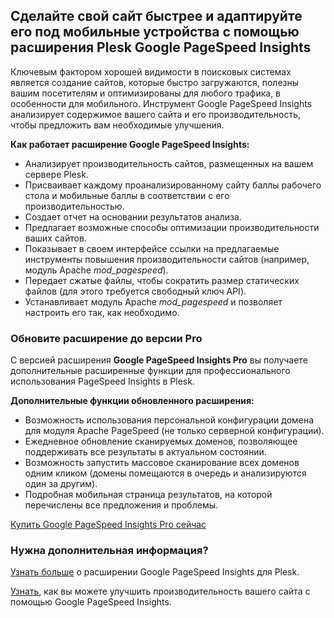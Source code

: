 ## Сделайте свой сайт быстрее и адаптируйте его под мобильные устройства с помощью расширения Plesk Google PageSpeed Insights

Ключевым фактором хорошей видимости в поисковых системах является создание сайтов, которые быстро загружаются, полезны вашим посетителям и оптимизированы для любого трафика, в особенности для мобильного. Инструмент Google PageSpeed Insights анализирует содержимое вашего сайта и его производительность, чтобы предложить вам необходимые улучшения.

**Как работает расширение Google PageSpeed Insights:**

- Анализирует производительность сайтов, размещенных на вашем сервере Plesk.
- Присваивает каждому проанализированному сайту баллы рабочего стола и мобильные баллы в соответствии с его производительностью.
- Создает отчет на основании результатов анализа.
- Предлагает возможные способы оптимизации производительности ваших сайтов.
- Показывает в своем интерфейсе ссылки на предлагаемые инструменты повышения производительности сайтов (например, модуль Apache *mod_pagespeed*).
- Передает сжатые файлы, чтобы сократить размер статических файлов (для этого требуется свободный ключ API).
- Устанавливает модуль Apache *mod_pagespeed* и позволяет настроить его так, как необходимо.

### Обновите расширение до версии Pro

С версией расширения **Google PageSpeed Insights Pro** вы получаете дополнительные расширенные функции для профессионального использования PageSpeed Insights в Plesk.

**Дополнительные функции обновленного расширения:**

- Возможность использования персональной конфигурации домена для модуля Apache PageSpeed (не только серверной конфигурации).
- Ежедневное обновление сканируемых доменов, позволяющее поддерживать все результаты в актуальном состоянии.
- Возможность запустить массовое сканирование всех доменов одним кликом (домены помещаются в очередь и анализируются один за другим).
- Подробная мобильная страница результатов, на которой перечислены все предложения и проблемы.

[Купить Google PageSpeed Insights Pro сейчас](https://go.plesk.com/buy-plesk-ext/pagespeed-insights)

### Нужна дополнительная информация?

[Узнать больше](https://www.plesk.com/blog/introducing-google-pagespeed-insights-plesk-extension/) о расширении Google PageSpeed Insights для Plesk.

[Узнать](https://www.plesk.com/product-technology/google-pagespeed-insights-optimize-your-site), как вы можете улучшить производительность вашего сайта с помощью Google PageSpeed Insights.